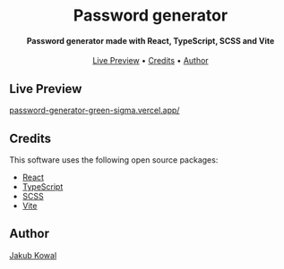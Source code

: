 <h1 align="center">
  Password generator
</h1>

<h4 align="center">Password generator made with React, TypeScript, SCSS and Vite</h4>

<p align="center">
  <a href="#live-preview">Live Preview</a> •
  <a href="#credits">Credits</a> •
  <a href="#Author">Author</a>
</p>

## Live Preview

[password-generator-green-sigma.vercel.app/](https://password-generator-green-sigma.vercel.app/)


## Credits

This software uses the following open source packages:

-   [React](https://reactjs.org/)
-   [TypeScript](https://www.typescriptlang.org/)
-   [SCSS](https://sass-lang.com/)
-   [Vite](https://vitejs.dev/)


## Author

[Jakub Kowal](https://www.github.com/KubiO24)
